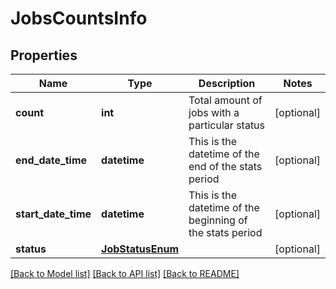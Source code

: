# JobsCountsInfo

## Properties
Name | Type | Description | Notes
------------ | ------------- | ------------- | -------------
**count** | **int** | Total amount of jobs with a particular status | [optional] 
**end_date_time** | **datetime** | This is the datetime of the end of the stats period | [optional] 
**start_date_time** | **datetime** | This is the datetime of the beginning of the stats period | [optional] 
**status** | [**JobStatusEnum**](JobStatusEnum.md) |  | [optional] 

[[Back to Model list]](../README.md#documentation-for-models) [[Back to API list]](../README.md#documentation-for-api-endpoints) [[Back to README]](../README.md)



